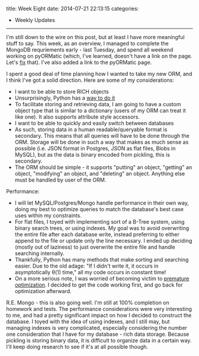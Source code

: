 title: Week Eight
date: 2014-07-21 22:13:15
categories:
 - Weekly Updates
---
I'm still down to the wire on this post, but at least I have more meaningful stuff to say. This week, as an overview, I managed to complete the MongoDB requriements early - last Tuesday, and spend all weekend working on pyORMatic (which, I've learned, doesn't have a link on the page. Let's [fix](https://github.com/alexschneider/pyORMatic) that). I've also added a link to the pyORMatic page.

I spent a good deal of time planning how I wanted to take my new ORM, and I think I've got a solid direction. Here are some of my considerations:

* I want to be able to store RICH objects
 * Unsurprisingly, Python has a [way to do it](https://docs.python.org/3.4/library/pickle.html)
 * To facilitate storing and retrieving data, I am going to have a custom object type that is similar to a dictionary (users of my ORM can treat it like one). It also supports attribute style accessors.
* I want to be able to quickly and easily switch between databases
 * As such, storing data in a human readable/queryable format is secondary. This means that all queries will have to be done through the ORM. Storage will be done in such a way that makes as much sense as possible (i.e. JSON format in Postgres, JSON as flat files, Blobs in MySQL), but as the data is binary encoded from pickling, this is secondary.
* The ORM should be simple - it supports "putting" an object, "getting" an object, "modifying" an object, and "deleting" an object. Anything else must be handled by user of the ORM.

Performance:

* I will let MySQL/Postgres/Mongo handle performance in their own way, doing my best to optimize queries to match the database's best case uses within my constraints.
* For flat files, I toyed with implementing sort of a B-Tree system, using binary search trees, or using indexes. My goal was to avoid overwriting the entire file after each database write, instead preferring to either append to the file or update only the line necessary. I ended up deciding (mostly out of laziness) to just overwrite the entire file and handle searching internally.
 * Thankfully, Python has many methods that make sorting and searching easier. Due to the old adage: "If I didn't write it, it occurs in asymptotically θ(1) time," all my code occurs in constant time!
 * On a more serious note, I was worried of becoming victim to [premature optimization](http://c2.com/cgi/wiki?PrematureOptimization). I decided to get the code working first, and go back for optimization afterward.

R.E. Mongo - this is also going well. I'm still at 100% completion on homework and tests. The performance considerations were very interesting to me, and had a pretty significant impact on how I decided to construct the database. I toyed with the idea of using indexes, and I still may, but managing indexes is very complicated, especially considering the number one consideration that I have for my database - rich data storage. Because pickling is storing binary data, it is difficult to organize data in a certain way. I'll keep doing research to see if it's at all possible though.
